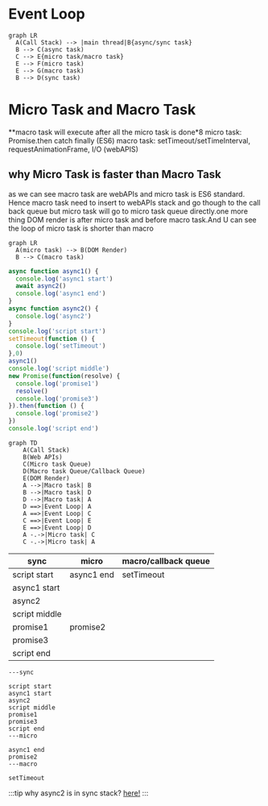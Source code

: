 # Event Loop


```mermaidjs
graph LR
  A(Call Stack) --> |main thread|B{async/sync task}
  B --> C(async task)
  C --> E{micro task/macro task}
  E --> F(micro task)
  E --> G(macro task)
  B --> D(sync task)
```



# Micro Task and Macro Task

**macro task will execute after all the micro task is done*8
micro task: Promise.then catch finally (ES6)
macro task: setTimeout/setTimeInterval, requestAnimationFrame, I/O (webAPIS)

## why Micro Task is faster than Macro Task
as we can see macro task are webAPIs and micro task is ES6 standard. Hence macro task need to insert to webAPIs stack and go though to the call back queue but micro task will go to micro task queue directly.one more thing DOM render is after micro task and before macro task.And U can see the loop of micro task is shorter than macro

```mermaidjs
graph LR
  A(micro task) --> B(DOM Render)
  B --> C(macro task)
```

```js
async function async1() {
  console.log('async1 start')
  await async2()
  console.log('async1 end')
}
async function async2() {
  console.log('async2')
}
console.log('script start')
setTimeout(function () {
  console.log('setTimeout')
},0)
async1()
console.log('script middle')
new Promise(function(resolve) {
  console.log('promise1')
  resolve()
  console.log('promise3')
}).then(function () {
  console.log('promise2')
})
console.log('script end')
```

```mermaidjs
graph TD
    A(Call Stack)
    B(Web APIs)
    C(Micro task Queue)
    D(Macro task Queue/Callback Queue)
    E(DOM Render)
    A -->|Macro task| B
    B -->|Macro task| D
    D -->|Macro task| A
    D ==>|Event Loop| A
    A ==>|Event Loop| C
    C ==>|Event Loop| E
    E ==>|Event Loop| D
    A -.->|Micro task| C
    C -.->|Micro task| A
```



| sync          | micro      | macro/callback queue |
| ------------- | ---------- | -------------------- |
| script start  | async1 end | setTimeout           |
| async1 start  |            |                      |
| async2        |            |                      |
| script middle |            |                      |
| promise1      | promise2   |                      |
| promise3      |            |                      |
| script end    |            |                      |

```output
---sync

script start
async1 start
async2
script middle
promise1
promise3
script end
---micro

async1 end
promise2
---macro

setTimeout
```

:::tip
why async2 is in sync stack? [here!](http://localhost:1234/JS/async%20&%20await.html#await-after-console)
:::